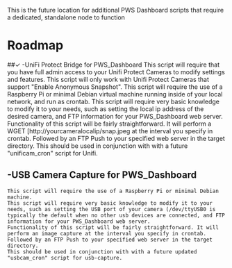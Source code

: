 This is the future location for additional PWS Dashboard scripts that require a dedicated, standalone node to function

# Roadmap

##<span>&#10003;</span> -UniFi Protect Bridge for PWS_Dashboard
    This script will require that you have full admin access to your Unifi Protect Cameras to modify settings and features.
    This script will only work with Unifi Protect Cameras that support "Enable Anonymous Snapshot".
    This script will require the use of a Raspberry Pi or minimal Debian virtual machine running inside of your local network, and run as crontab.
    This script will require very basic knowledge to modify it to your needs, such as setting the local ip address of the desired camera, and FTP information for your PWS_Dashboard web server.
    Functionality of this script will be fairly straightforward. It will perform a WGET [http://yourcameralocalip/snap.jpeg at the interval you specify in crontab. Followed by an FTP Push to your specified web server in the target directory.
    This should be used in conjunction with with a future "unificam_cron" script for Unifi.

## -USB Camera Capture for PWS_Dashboard
    This script will require the use of a Raspberry Pi or minimal Debian machine.
    This script will require very basic knowledge to modify it to your needs, such as setting the USB port of your camera (/dev/ttyUSB0 is typically the default when no other usb devices are connected, and FTP information for your PWS_Dashboard web server.
    Functionality of this script will be fairly straightforward. It will perform an image capture at the interval you specify in crontab. Followed by an FTP Push to your specified web server in the target directory.
    This should be used in conjunction with with a future updated "usbcam_cron" script for usb-capture.
